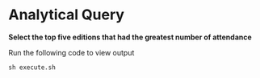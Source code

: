# Analytical Query 

**Select the top five editions that had the greatest number of attendance**

Run the following code to view output

```
sh execute.sh
```
